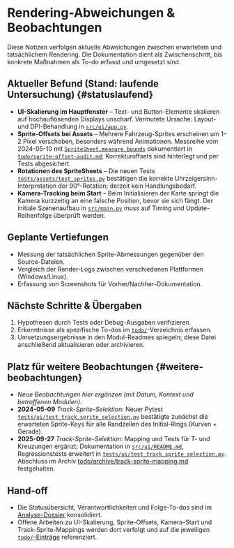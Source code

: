 # Rendering-Abweichungen & Beobachtungen

Diese Notizen verfolgen aktuelle Abweichungen zwischen erwartetem und tatsächlichem Rendering. Die Dokumentation dient als Zwischenschritt, bis konkrete Maßnahmen als To-do erfasst und umgesetzt sind.

## Aktueller Befund (Stand: laufende Untersuchung) {#statuslaufend}
- **UI-Skalierung im Hauptfenster** – Text- und Button-Elemente skalieren auf hochauflösenden Displays unscharf. Vermutete Ursache: Layout- und DPI-Behandlung in [`src/ui/app.py`](../src/ui/app.py).
- **Sprite-Offsets bei Assets** – Mehrere Fahrzeug-Sprites erscheinen um 1–2 Pixel verschoben, besonders während Animationen. Messreihe vom 2024-05-10 mit [`SpriteSheet.measure_bounds`](../src/assets/sprites.py) dokumentiert in [`todo/sprite-offset-audit.md`](../todo/sprite-offset-audit.md); Korrekturoffsets sind hinterlegt und per Tests abgesichert.
- **Rotationen des SpriteSheets** – Die neuen Tests [`tests/assets/test_sprites.py`](../tests/assets/test_sprites.py) bestätigen die korrekte Uhrzeigersinn-Interpretation der 90°-Rotation; derzeit kein Handlungsbedarf.
- **Kamera-Tracking beim Start** – Beim Initialisieren der Karte springt die Kamera kurzzeitig an eine falsche Position, bevor sie sich fängt. Der initiale Szenenaufbau in [`src/main.py`](../src/main.py) muss auf Timing und Update-Reihenfolge überprüft werden.

## Geplante Vertiefungen
- Messung der tatsächlichen Sprite-Abmessungen gegenüber den Source-Dateien.
- Vergleich der Render-Logs zwischen verschiedenen Plattformen (Windows/Linux).
- Erfassung von Screenshots für Vorher/Nachher-Dokumentation.

## Nächste Schritte & Übergaben
1. Hypothesen durch Tests oder Debug-Ausgaben verifizieren.
2. Erkenntnisse als spezifische To-dos im [`todo/`](../todo/README.md)-Verzeichnis erfassen.
3. Umsetzungsergebnisse in den Modul-Readmes spiegeln; diese Datei anschließend aktualisieren oder archivieren.

## Platz für weitere Beobachtungen {#weitere-beobachtungen}
- _Neue Beobachtungen hier ergänzen (mit Datum, Kontext und betroffenen Modulen)._
- **2024-05-09** _Track-Sprite-Selektion_: Neuer Pytest
  [`tests/ui/test_track_sprite_selection.py`](../tests/ui/test_track_sprite_selection.py) bestätigte zunächst
  die erwarteten Sprite-Keys für alle Randzellen des Initial-Rings (Kurven + Gerade).
- **2025-09-27** _Track-Sprite-Selektion_: Mapping und Tests für T- und Kreuzungen ergänzt; Dokumentation
  in [`src/ui/README.md`](../src/ui/README.md#sprite-belegung-ground-railspng), Regressionstests erweitert in
  [`tests/ui/test_track_sprite_selection.py`](../tests/ui/test_track_sprite_selection.py). Abschluss im Archiv
  [todo/archive/track-sprite-mapping.md](../todo/archive/track-sprite-mapping.md) festgehalten.

## Hand-off
- Die Statusübersicht, Verantwortlichkeiten und Folge-To-dos sind im [Analyse-Dossier](./analysis-plan.md) konsolidiert.
- Offene Arbeiten zu UI-Skalierung, Sprite-Offsets, Kamera-Start und Track-Sprite-Mappings werden dort verfolgt und auf die jeweiligen [`todo/`-Einträge](../todo/README.md) referenziert.

